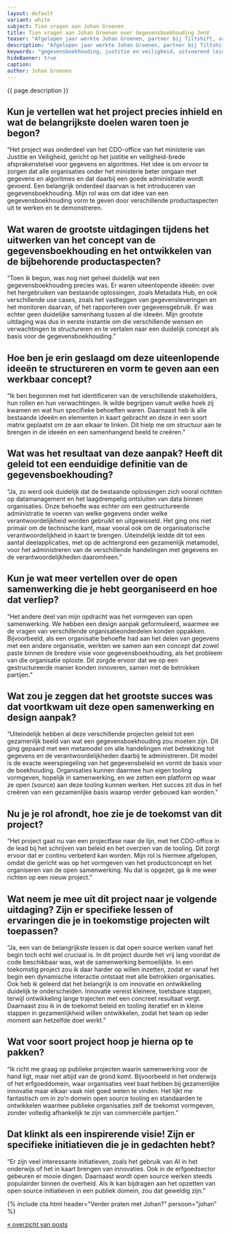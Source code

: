 ```yaml
---
layout: default
variant: white
subject: Tien vragen aan Johan Groenen
title: Tien vragen aan Johan Groenen over Gegevensboekhouding JenV
teaser: "Afgelopen jaar werkte Johan Groenen, partner bij Tiltshift, vanuit het programma Open op Orde met het CDO Office van het Ministerie van Justitie en Veiligheid en Asiel en Migratie aan het Afsprakenstelsel Gegevens en Algoritmes, en daarbinnen aan het concept Gegevensboekhouding."
description: "Afgelopen jaar werkte Johan Groenen, partner bij Tiltshift, vanuit het programma Open op Orde met het CDO Office van het Ministerie van Justitie en Veiligheid en Asiel en Migratie aan het Afsprakenstelsel Gegevens en Algoritmes, en daarbinnen aan het concept Gegevensboekhouding."
keywords: "gegevensboekhouding, justitie en veiligheid, uitvoerend leiderschap,partner,publictech,softwaredesign,softwaredesignthinking,designthinking,developers,overheid"
hideBanner: true
caption:
author: Johan Groenen
---
```

{{ page.description }}

## Kun je vertellen wat het project precies inhield en wat de belangrijkste doelen waren toen je begon?

“Het project was onderdeel van het CDO-office van het ministerie van Justitie en Veiligheid, gericht op het justitie en veiligheid-brede afsprakenstelsel voor gegevens en algoritmes. Het idee is om ervoor te zorgen dat alle organisaties onder het ministerie beter omgaan met gegevens en algoritmes en dat daarbij een goede administratie wordt gevoerd. Een belangrijk onderdeel daarvan is het introduceren van gegevensboekhouding. Mijn rol was om dat idee van een gegevensboekhouding vorm te geven door verschillende productaspecten uit te werken en te demonstreren.

## Wat waren de grootste uitdagingen tijdens het uitwerken van het concept van de gegevensboekhouding en het ontwikkelen van de bijbehorende productaspecten?

“Toen ik begon, was nog niet geheel duidelijk wat een gegevensboekhouding precies was. Er waren uiteenlopende ideeën: over het hergebruiken van bestaande oplossingen, zoals Metadata Hub, en ook verschillende use cases, zoals het vastleggen van gegevensleveringen en het monitoren daarvan, of het rapporteren over gegevensgebruik. Er was echter geen duidelijke samenhang tussen al die ideeën. Mijn grootste uitdaging was dus in eerste instantie om die verschillende wensen en verwachtingen te structureren en te vertalen naar een duidelijk concept als basis voor de gegevensboekhouding.”

## Hoe ben je erin geslaagd om deze uiteenlopende ideeën te structureren en vorm te geven aan een werkbaar concept?

“Ik ben begonnen met het identificeren van de verschillende stakeholders, hun rollen en hun verwachtingen. Ik wilde begrijpen vanuit welke hoek zij kwamen en wat hun specifieke behoeften waren. Daarnaast heb ik alle bestaande ideeën en elementen in kaart gebracht en deze in een soort matrix geplaatst om ze aan elkaar te linken. Dit hielp me om structuur aan te brengen in de ideeën en een samenhangend beeld te creëren.”

## Wat was het resultaat van deze aanpak? Heeft dit geleid tot een eenduidige definitie van de gegevensboekhouding?

“Ja, zo werd ook duidelijk dat de bestaande oplossingen zich vooral richtten op datamanagement en het laagdrempelig ontsluiten van data binnen organisaties. Onze behoefte was echter om een gestructureerde administratie te voeren van welke gegevens onder welke verantwoordelijkheid worden gebruikt en uitgewisseld. Het ging ons niet primair om de technische kant, maar vooral ook om de organisatorische verantwoordelijkheid in kaart te brengen. Uiteindelijk leidde dit tot een aantal deelapplicaties, met op de achtergrond een gezamenlijk metamodel, voor het administreren van de verschillende handelingen met gegevens en de verantwoordelijkheden daaromheen.”

## Kun je wat meer vertellen over de open samenwerking die je hebt georganiseerd en hoe dat verliep?

“Het andere deel van mijn opdracht was het vormgeven van open samenwerking. We hebben een design aanpak geformuleerd, waarmee we de vragen van verschillende organisatieonderdelen konden oppakken. Bijvoorbeeld, als een organisatie behoefte had aan het delen van gegevens met een andere organisatie, werkten we samen aan een concept dat zowel paste binnen de bredere visie voor gegevensboekhouding, als het probleem van die organisatie oploste. Dit zorgde ervoor dat we op een gestructureerde manier konden innoveren, samen met de betrokken partijen.”

## Wat zou je zeggen dat het grootste succes was dat voortkwam uit deze open samenwerking en design aanpak?

“Uiteindelijk hebben al deze verschillende projecten geleid tot een gezamenlijk beeld van wat een gegevensboekhouding zou moeten zijn. Dit ging gepaard met een metamodel om alle handelingen met betrekking tot gegevens en de verantwoordelijkheden daarbij te administreren. Dit model is de exacte weerspiegeling van het gegevensbeleid en vormt de basis voor de boekhouding. Organisaties kunnen daarmee hun eigen tooling vormgeven, hopelijk in samenwerking, en we zetten een platform op waar ze open (source) aan deze tooling kunnen werken. Het succes zit dus in het creëren van een gezamenlijke basis waarop verder gebouwd kan worden."

## Nu je je rol afrondt, hoe zie je de toekomst van dit project?

“Het project gaat nu van een projectfase naar de lijn, met het CDO-office in de lead bij het schrijven van beleid en het overzien van de tooling. Dit zorgt ervoor dat er continu verbeterd kan worden. Mijn rol is hiermee afgelopen, omdat die gericht was op het vormgeven van het productconcept en het organiseren van de open samenwerking. Nu dat is opgezet, ga ik me weer richten op een nieuw project.”

## Wat neem je mee uit dit project naar je volgende uitdaging? Zijn er specifieke lessen of ervaringen die je in toekomstige projecten wilt toepassen?

“Ja, een van de belangrijkste lessen is dat open source werken vanaf het begin toch echt wel cruciaal is. In dit project duurde het vrij lang voordat de code beschikbaar was, wat de samenwerking bemoeilijkte. In een toekomstig project zou ik daar harder op willen inzetten, zodat er vanaf het begin een dynamische interactie ontstaat met alle betrokken organisaties. Ook heb ik geleerd dat het belangrijk is om innovatie en ontwikkeling duidelijk te onderscheiden. Innovatie vereist kleinere, toetsbare stappen, terwijl ontwikkeling lange trajecten met een concreet resultaat vergt. Daarnaast zou ik in de toekomst beleid en tooling iteratief en in kleine stappen in gezamenlijkheid willen ontwikkelen, zodat het team op ieder moment aan hetzelfde doel werkt.”

## Wat voor soort project hoop je hierna op te pakken?

“Ik richt me graag op publieke projecten waarin samenwerking voor de hand ligt, maar niet altijd van de grond komt. Bijvoorbeeld in het onderwijs of het erfgoeddomein, waar organisaties veel baat hebben bij gezamenlijke innovatie maar elkaar vaak niet goed weten te vinden. Het lijkt me fantastisch om in zo’n domein open source tooling en standaarden te ontwikkelen waarmee publieke organisaties zelf de toekomst vormgeven, zonder volledig afhankelijk te zijn van commerciële partijen.”

## Dat klinkt als een inspirerende visie! Zijn er specifieke initiatieven die je in gedachten hebt?

“Er zijn veel interessante initiatieven, zoals het gebruik van AI in het onderwijs of het in kaart brengen van innovaties. Ook in de erfgoedsector gebeuren er mooie dingen. Daarnaast wordt open source werken steeds populairder binnen de overheid. Als ik kan bijdragen aan het opzetten van open source initiatieven in een publiek domein, zou dat geweldig zijn.”

{% include cta.html header="Verder praten met Johan?" persoon="johan" %}

[« overzicht van posts](/posts/)
